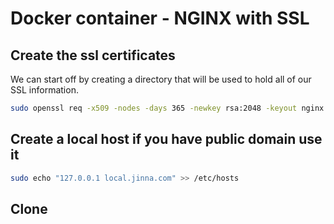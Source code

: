 # Docker container - NGINX with SSL

## Create the ssl certificates

We can start off by creating a directory that will be used to hold all of our SSL information.

```bash
sudo openssl req -x509 -nodes -days 365 -newkey rsa:2048 -keyout nginx.key -out nginx.crt
```

## Create a local host if you have public domain use it

```bash
sudo echo "127.0.0.1 local.jinna.com" >> /etc/hosts
```

## Clone

```bash

```
